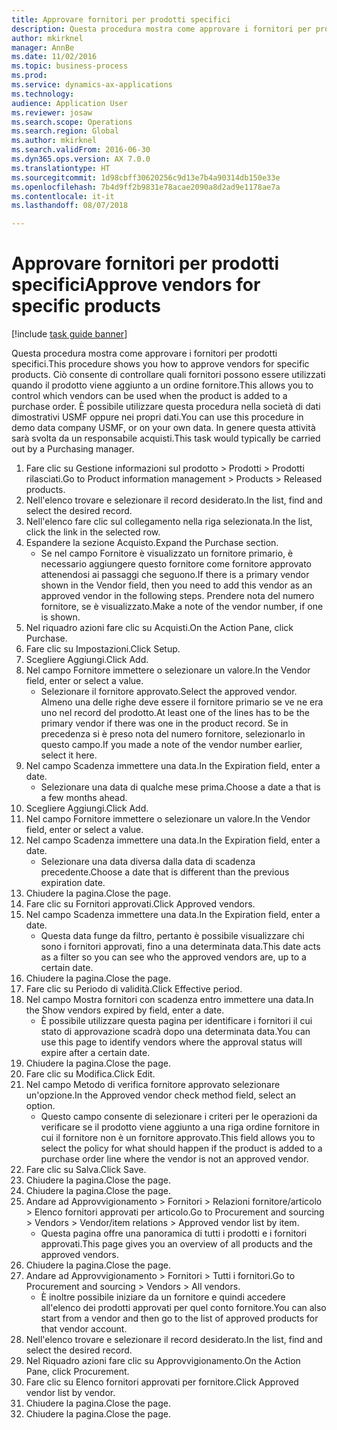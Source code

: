 ```yaml
--- 
title: Approvare fornitori per prodotti specifici
description: Questa procedura mostra come approvare i fornitori per prodotti specifici.
author: mkirknel
manager: AnnBe
ms.date: 11/02/2016
ms.topic: business-process
ms.prod: 
ms.service: dynamics-ax-applications
ms.technology: 
audience: Application User
ms.reviewer: josaw
ms.search.scope: Operations
ms.search.region: Global
ms.author: mkirknel
ms.search.validFrom: 2016-06-30
ms.dyn365.ops.version: AX 7.0.0
ms.translationtype: HT
ms.sourcegitcommit: 1d98cbff30620256c9d13e7b4a90314db150e33e
ms.openlocfilehash: 7b4d9ff2b9831e78acae2090a8d2ad9e1178ae7a
ms.contentlocale: it-it
ms.lasthandoff: 08/07/2018

---
```

# <a name="approve-vendors-for-specific-products"></a><span data-ttu-id="7ac09-103">Approvare fornitori per prodotti specifici</span><span class="sxs-lookup"><span data-stu-id="7ac09-103">Approve vendors for specific products</span></span>

[!include [task guide banner](../../includes/task-guide-banner.md)]

<span data-ttu-id="7ac09-104">Questa procedura mostra come approvare i fornitori per prodotti specifici.</span><span class="sxs-lookup"><span data-stu-id="7ac09-104">This procedure shows you how to approve vendors for specific products.</span></span> <span data-ttu-id="7ac09-105">Ciò consente di controllare quali fornitori possono essere utilizzati quando il prodotto viene aggiunto a un ordine fornitore.</span><span class="sxs-lookup"><span data-stu-id="7ac09-105">This allows you to control which vendors can be used when the product is added to a purchase order.</span></span> <span data-ttu-id="7ac09-106">È possibile utilizzare questa procedura nella società di dati dimostrativi USMF oppure nei propri dati.</span><span class="sxs-lookup"><span data-stu-id="7ac09-106">You can use this procedure in demo data company USMF, or on your own data.</span></span> <span data-ttu-id="7ac09-107">In genere questa attività sarà svolta da un responsabile acquisti.</span><span class="sxs-lookup"><span data-stu-id="7ac09-107">This task would typically be carried out by a Purchasing manager.</span></span>

1. <span data-ttu-id="7ac09-108">Fare clic su Gestione informazioni sul prodotto > Prodotti > Prodotti rilasciati.</span><span class="sxs-lookup"><span data-stu-id="7ac09-108">Go to Product information management > Products > Released products.</span></span>
2. <span data-ttu-id="7ac09-109">Nell'elenco trovare e selezionare il record desiderato.</span><span class="sxs-lookup"><span data-stu-id="7ac09-109">In the list, find and select the desired record.</span></span>
3. <span data-ttu-id="7ac09-110">Nell'elenco fare clic sul collegamento nella riga selezionata.</span><span class="sxs-lookup"><span data-stu-id="7ac09-110">In the list, click the link in the selected row.</span></span>
4. <span data-ttu-id="7ac09-111">Espandere la sezione Acquisto.</span><span class="sxs-lookup"><span data-stu-id="7ac09-111">Expand the Purchase section.</span></span>
    * <span data-ttu-id="7ac09-112">Se nel campo Fornitore è visualizzato un fornitore primario, è necessario aggiungere questo fornitore come fornitore approvato attenendosi ai passaggi che seguono.</span><span class="sxs-lookup"><span data-stu-id="7ac09-112">If there is a primary vendor shown in the Vendor field, then you need to add this vendor as an approved vendor in the following steps.</span></span> <span data-ttu-id="7ac09-113">Prendere nota del numero fornitore, se è visualizzato.</span><span class="sxs-lookup"><span data-stu-id="7ac09-113">Make a note of the vendor number, if one is shown.</span></span>  
5. <span data-ttu-id="7ac09-114">Nel riquadro azioni fare clic su Acquisti.</span><span class="sxs-lookup"><span data-stu-id="7ac09-114">On the Action Pane, click Purchase.</span></span>
6. <span data-ttu-id="7ac09-115">Fare clic su Impostazioni.</span><span class="sxs-lookup"><span data-stu-id="7ac09-115">Click Setup.</span></span>
7. <span data-ttu-id="7ac09-116">Scegliere Aggiungi.</span><span class="sxs-lookup"><span data-stu-id="7ac09-116">Click Add.</span></span>
8. <span data-ttu-id="7ac09-117">Nel campo Fornitore immettere o selezionare un valore.</span><span class="sxs-lookup"><span data-stu-id="7ac09-117">In the Vendor field, enter or select a value.</span></span>
    * <span data-ttu-id="7ac09-118">Selezionare il fornitore approvato.</span><span class="sxs-lookup"><span data-stu-id="7ac09-118">Select the approved vendor.</span></span> <span data-ttu-id="7ac09-119">Almeno una delle righe deve essere il fornitore primario se ve ne era uno nel record del prodotto.</span><span class="sxs-lookup"><span data-stu-id="7ac09-119">At least one of the lines has to be the primary vendor if there was one in the product record.</span></span> <span data-ttu-id="7ac09-120">Se in precedenza si è preso nota del numero fornitore, selezionarlo in questo campo.</span><span class="sxs-lookup"><span data-stu-id="7ac09-120">If you made a note of the vendor number earlier, select it here.</span></span>  
9. <span data-ttu-id="7ac09-121">Nel campo Scadenza immettere una data.</span><span class="sxs-lookup"><span data-stu-id="7ac09-121">In the Expiration field, enter a date.</span></span>
    * <span data-ttu-id="7ac09-122">Selezionare una data di qualche mese prima.</span><span class="sxs-lookup"><span data-stu-id="7ac09-122">Choose a date a that is a few months ahead.</span></span>  
10. <span data-ttu-id="7ac09-123">Scegliere Aggiungi.</span><span class="sxs-lookup"><span data-stu-id="7ac09-123">Click Add.</span></span>
11. <span data-ttu-id="7ac09-124">Nel campo Fornitore immettere o selezionare un valore.</span><span class="sxs-lookup"><span data-stu-id="7ac09-124">In the Vendor field, enter or select a value.</span></span>
12. <span data-ttu-id="7ac09-125">Nel campo Scadenza immettere una data.</span><span class="sxs-lookup"><span data-stu-id="7ac09-125">In the Expiration field, enter a date.</span></span>
    * <span data-ttu-id="7ac09-126">Selezionare una data diversa dalla data di scadenza precedente.</span><span class="sxs-lookup"><span data-stu-id="7ac09-126">Choose a date that is different than the previous expiration date.</span></span>  
13. <span data-ttu-id="7ac09-127">Chiudere la pagina.</span><span class="sxs-lookup"><span data-stu-id="7ac09-127">Close the page.</span></span>
14. <span data-ttu-id="7ac09-128">Fare clic su Fornitori approvati.</span><span class="sxs-lookup"><span data-stu-id="7ac09-128">Click Approved vendors.</span></span>
15. <span data-ttu-id="7ac09-129">Nel campo Scadenza immettere una data.</span><span class="sxs-lookup"><span data-stu-id="7ac09-129">In the Expiration field, enter a date.</span></span>
    * <span data-ttu-id="7ac09-130">Questa data funge da filtro, pertanto è possibile visualizzare chi sono i fornitori approvati, fino a una determinata data.</span><span class="sxs-lookup"><span data-stu-id="7ac09-130">This date acts as a filter so you can see who the approved vendors are, up to a certain date.</span></span>  
16. <span data-ttu-id="7ac09-131">Chiudere la pagina.</span><span class="sxs-lookup"><span data-stu-id="7ac09-131">Close the page.</span></span>
17. <span data-ttu-id="7ac09-132">Fare clic su Periodo di validità.</span><span class="sxs-lookup"><span data-stu-id="7ac09-132">Click Effective period.</span></span>
18. <span data-ttu-id="7ac09-133">Nel campo Mostra fornitori con scadenza entro immettere una data.</span><span class="sxs-lookup"><span data-stu-id="7ac09-133">In the Show vendors expired by field, enter a date.</span></span>
    * <span data-ttu-id="7ac09-134">È possibile utilizzare questa pagina per identificare i fornitori il cui stato di approvazione scadrà dopo una determinata data.</span><span class="sxs-lookup"><span data-stu-id="7ac09-134">You can use this page to identify vendors where the approval status will expire after a certain date.</span></span>  
19. <span data-ttu-id="7ac09-135">Chiudere la pagina.</span><span class="sxs-lookup"><span data-stu-id="7ac09-135">Close the page.</span></span>
20. <span data-ttu-id="7ac09-136">Fare clic su Modifica.</span><span class="sxs-lookup"><span data-stu-id="7ac09-136">Click Edit.</span></span>
21. <span data-ttu-id="7ac09-137">Nel campo Metodo di verifica fornitore approvato selezionare un'opzione.</span><span class="sxs-lookup"><span data-stu-id="7ac09-137">In the Approved vendor check method field, select an option.</span></span>
    * <span data-ttu-id="7ac09-138">Questo campo consente di selezionare i criteri per le operazioni da verificare se il prodotto viene aggiunto a una riga ordine fornitore in cui il fornitore non è un fornitore approvato.</span><span class="sxs-lookup"><span data-stu-id="7ac09-138">This field allows you to select the policy for what should happen if the product is added to a purchase order line where the vendor is not an approved vendor.</span></span>  
22. <span data-ttu-id="7ac09-139">Fare clic su Salva.</span><span class="sxs-lookup"><span data-stu-id="7ac09-139">Click Save.</span></span>
23. <span data-ttu-id="7ac09-140">Chiudere la pagina.</span><span class="sxs-lookup"><span data-stu-id="7ac09-140">Close the page.</span></span>
24. <span data-ttu-id="7ac09-141">Chiudere la pagina.</span><span class="sxs-lookup"><span data-stu-id="7ac09-141">Close the page.</span></span>
25. <span data-ttu-id="7ac09-142">Andare ad Approvvigionamento > Fornitori > Relazioni fornitore/articolo > Elenco fornitori approvati per articolo.</span><span class="sxs-lookup"><span data-stu-id="7ac09-142">Go to Procurement and sourcing > Vendors > Vendor/item relations > Approved vendor list by item.</span></span>
    * <span data-ttu-id="7ac09-143">Questa pagina offre una panoramica di tutti i prodotti e i fornitori approvati.</span><span class="sxs-lookup"><span data-stu-id="7ac09-143">This page gives you an overview of all products and the approved vendors.</span></span>  
26. <span data-ttu-id="7ac09-144">Chiudere la pagina.</span><span class="sxs-lookup"><span data-stu-id="7ac09-144">Close the page.</span></span>
27. <span data-ttu-id="7ac09-145">Andare ad Approvvigionamento > Fornitori > Tutti i fornitori.</span><span class="sxs-lookup"><span data-stu-id="7ac09-145">Go to Procurement and sourcing > Vendors > All vendors.</span></span>
    * <span data-ttu-id="7ac09-146">È inoltre possibile iniziare da un fornitore e quindi accedere all'elenco dei prodotti approvati per quel conto fornitore.</span><span class="sxs-lookup"><span data-stu-id="7ac09-146">You can also start from a vendor and then go to the list of approved products for that vendor account.</span></span>  
28. <span data-ttu-id="7ac09-147">Nell'elenco trovare e selezionare il record desiderato.</span><span class="sxs-lookup"><span data-stu-id="7ac09-147">In the list, find and select the desired record.</span></span>
29. <span data-ttu-id="7ac09-148">Nel Riquadro azioni fare clic su Approvvigionamento.</span><span class="sxs-lookup"><span data-stu-id="7ac09-148">On the Action Pane, click Procurement.</span></span>
30. <span data-ttu-id="7ac09-149">Fare clic su Elenco fornitori approvati per fornitore.</span><span class="sxs-lookup"><span data-stu-id="7ac09-149">Click Approved vendor list by vendor.</span></span>
31. <span data-ttu-id="7ac09-150">Chiudere la pagina.</span><span class="sxs-lookup"><span data-stu-id="7ac09-150">Close the page.</span></span>
32. <span data-ttu-id="7ac09-151">Chiudere la pagina.</span><span class="sxs-lookup"><span data-stu-id="7ac09-151">Close the page.</span></span>


